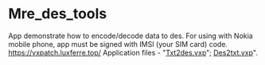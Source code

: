 # Mre_des_tools
App demonstrate how to encode/decode data to des.
For using with Nokia mobile phone, app must be signed with IMSI (your SIM card) code.
https://vxpatch.luxferre.top/
Application files - "[Txt2des.vxp](https://github.com/RDZDX/mre_des_tools/blob/main/Txt2des.vxp?raw=true)"; [Des2txt.vxp](https://github.com/RDZDX/mre_des_tools/blob/main/Des2txt.vxp?raw=true)".
